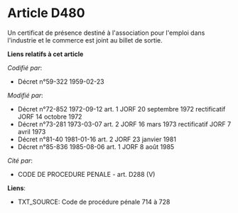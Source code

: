 # Article D480

Un certificat de présence destiné à l'association pour l'emploi dans l'industrie et le commerce est joint au billet de
sortie.

**Liens relatifs à cet article**

_Codifié par_:

  - Décret n°59-322 1959-02-23

_Modifié par_:

  - Décret n°72-852 1972-09-12 art. 1 JORF 20 septembre 1972 rectificatif JORF 14 octobre 1972
  - Décret n°73-281 1973-03-07 art. 2 JORF 16 mars 1973 rectificatif JORF 7 avril 1973
  - Décret n°81-40 1981-01-16 art. 2 JORF 23 janvier 1981
  - Décret n°85-836 1985-08-06 art. 1 JORF 8 août 1985

_Cité par_:

  - CODE DE PROCEDURE PENALE - art. D288 (V)

**Liens**:

  - TXT_SOURCE: Code de procédure pénale 714 à 728
